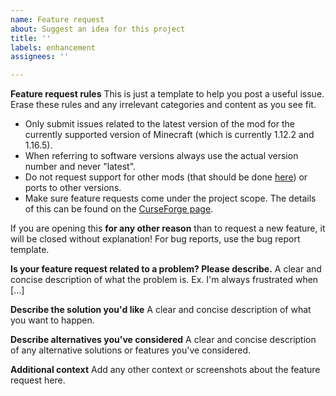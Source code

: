 ```yaml
---
name: Feature request
about: Suggest an idea for this project
title: ''
labels: enhancement
assignees: ''

---
```


**Feature request rules**
This is just a template to help you post a useful issue. Erase these rules and any irrelevant categories and content as
you see fit.

- Only submit issues related to the latest version of the mod for the currently supported version of Minecraft (which is
  currently 1.12.2 and 1.16.5).
- When referring to software versions always use the actual version number and never "latest".
- Do not request support for other mods (that should be
  done [here](https://github.com/ferreusveritas/DynamicTrees/issues/443)) or ports to other versions.
- Make sure feature requests come under the project scope. The details of this can be found on
  the [CurseForge page](https://www.curseforge.com/minecraft/mc-mods/dynamictrees).

If you are opening this **for any other reason** than to request a new feature, it will be closed without explanation!
For bug reports, use the bug report template.

**Is your feature request related to a problem? Please describe.**
A clear and concise description of what the problem is. Ex. I'm always frustrated when [...]

**Describe the solution you'd like**
A clear and concise description of what you want to happen.

**Describe alternatives you've considered**
A clear and concise description of any alternative solutions or features you've considered.

**Additional context**
Add any other context or screenshots about the feature request here.
